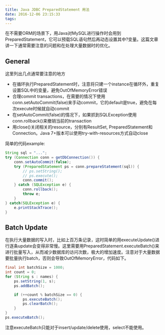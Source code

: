 ```yaml
---
title: Java JDBC PreparedStatement 用法
date: 2016-12-06 23:15:33
tags:
---
```

在不需要ORM的场景下，用Java对MySQL进行操作时会用到PreparedStatement，它可以预载SQL语句然后再动态设置其中?变量。这篇文章讲一下通常需要注意的问题和在处理大量数据时的优化。

<!-- more -->

## General
这里列出几点通常要注意的地方
- 在循环执行PreparedStatement时，注意将只建一个instance在循环外，重复设置SQL中的变量，避免OutOfMemoryError错误
- 合理commit transactions，在需要的情况下使用conn.setAutoCommit(false)来手动commit，它的default是true，避免在每次execute时候就自动commit
- 在setAutoCommit(false)的情况下，如果抓到SQLException使用conn.rollback()来撤销当前的transaction
- 用close()关闭相关的resource，分别有ResultSet, PreparedStatement和Connection。Java 7+版本可以使用try-with-resources方式自动close

简单的代码example:
``` java
String sql = "...";
try (Connection conn = getDbConnection()) {
    conn.setAutoCommit(false);
    try (PreparedStatement ps = conn.prepareStatement(sql)) {
        // ps.setString();
        // ps.execute();
        conn.commit();
    } catch (SQLException e) {
        conn.rollback();
        throw e;
    }
} catch(SQLException e) {
    e.printStackTrace();
}
```

## Batch Update
在执行大量数据的写入时，比如上百万条记录，这时简单的用executeUpdate()进行逐条update会变得非常慢。这里需要用PreparedStatement.executeBatch()来进行批量写入，从而减少数据库的访问次数，极大的增加速度。注意对于大量数据要批量执行batch，否则会导致OutOfMemoryError，代码如下。
``` java
final int batchSize = 1000;
int count = 0;
for (String s : names) {
    ps.setString(1, s);
    ps.addBatch();

    if (++count % batchSize == 0) {
        ps.executeBatch();
        ps.clearBatch();
    }
}
ps.executeBatch(); 
```

注意executeBatch只能对于insert/update/delete使用，select不能使用。